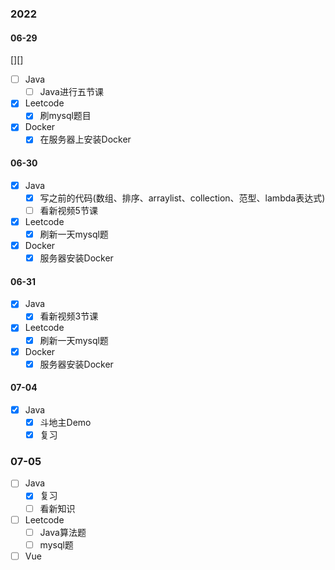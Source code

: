 ### 2022

#### 06-29

[][]

- [ ] Java
  - [ ] Java进行五节课
- [x] Leetcode
  - [x] 刷mysql题目
- [x] Docker
  - [x] 在服务器上安装Docker

#### 06-30

- [x] Java
  - [x] 写之前的代码(数组、排序、arraylist、collection、范型、lambda表达式)
  - [ ] 看新视频5节课
- [x] Leetcode
  - [x] 刷新一天mysql题
- [x] Docker
  - [x] 服务器安装Docker

#### 06-31

- [x] Java
  - [x] ​	看新视频3节课
- [x] Leetcode
  - [x] 刷新一天mysql题
- [x] Docker
  - [x] 服务器安装Docker

#### 07-04

- [x] Java
  - [x] 斗地主Demo
  - [x] 复习

### 07-05

- [ ] Java
  - [x] 复习
  - [ ] 看新知识
- [ ] Leetcode
  - [ ] Java算法题
  - [ ] mysql题
- [ ] Vue
